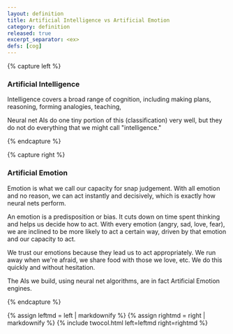 ```yaml
---
layout: definition
title: Artificial Intelligence vs Artificial Emotion
category: definition
released: true
excerpt_separator: <ex>
defs: [cog]
---
```


{% capture left %}

### Artificial Intelligence

Intelligence covers a broad range of cognition, including
making plans, reasoning, forming analogies, teaching,

Neural net AIs do one tiny portion of this (classification)
very well, but they do not do everything that we might call "intelligence."

{% endcapture %}

{% capture right %}

### Artificial Emotion

Emotion is what we call our capacity for snap judgement. With all
emotion and no reason, we can act instantly and decisively, which is
exactly how neural nets perform.

An emotion is a predisposition or bias. It cuts down on time spent
thinking and helps us decide how to act. With every emotion (angry,
sad, love, fear), we are inclined to be more likely to act a certain
way, driven by that emotion and our capacity to act.

We trust our emotions because they lead us to act appropriately. We
run away when we're afraid, we share food with those we love, etc. We
do this quickly and without hesitation.

The AIs we build, using neural net algorithms, are in fact Artificial Emotion engines. 

{% endcapture %}

{% assign leftmd = left | markdownify %}
{% assign rightmd = right | markdownify %}
{% include twocol.html left=leftmd right=rightmd %}
